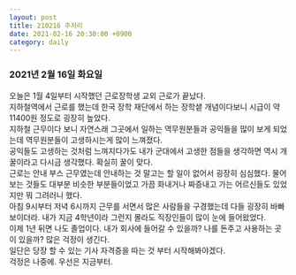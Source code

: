 ```yaml
---
layout: post
title: 210216 주저리
date: 2021-02-16 20:30:00 +0900
category: daily
---
```


### 2021년 2월 16일 화요일
 오늘은 1월 4일부터 시작했던 근로장학생 교외 근로가 끝났다.  
 지하철역에서 근로를 했는데 한국 장학 재단에서 하는 장학샡 개념이다보니 시급이 약 11400원 정도로 굉장히 높았다.  
 지하철 근무이다 보니 자연스래 그곳에서 일하는 역무원분들과 공익들을 많이 보게 되었는데 역무원분들이 고생하시는게 많이 느껴졌다.  
 공익들도 고생하는 것처럼 느껴지다가도 내가 군대에서 고생한 점들을 생각하면 역시 개꿀이라고 다시금 생각했다. 확실히 꿀이 맞다.  
 근로는 안내 부스 근무였는데 안내하는 것 말고는 할 일이 없어서 굉장히 심심했다. 물어보는 것들도 대부분 비슷한 부분들이었고 가끔 화내거나 짜증내고 가는 어르신들도 있었지만 뭐 그려러니 했다.  
 아침 9시부터 저녁 6시까지 근무를 서면서 많은 사람들을 구경했는데 다들 굉장히 바빠보이더라. 내가 지금 4학년이라 그런지 몰라도 직장인들이 많이 눈에 들어왔었다.  
 이제 1년 뒤면 나도 졸업이다. 내가 회사에 들어갈 수 있을까? 나를 돈주고 사용하는 곳이 있을까? 많은 걱정이 생긴다.  
 일단은 당장 할 수 있는 기사 자격증을 따는 것 부터 시작해봐야겠다.  
 걱정은 나중에. 우선은 지금부터.